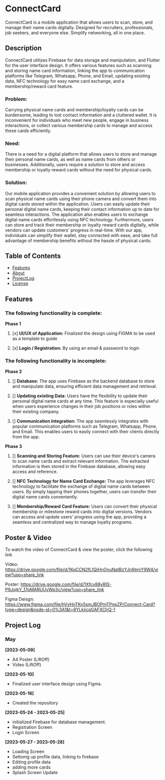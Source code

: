 # ConnectCard

ConnectCard is a mobile application that allows users to scan, store, and manage their name cards digitally. Designed for recruiters, professionals, job seekers, and everyone else. Simplify networking, all in one place.

## Description

ConnectCard utilizes Firebase for data storage and manipulation, and Flutter for the user interface design. It offers various features such as scanning and storing name card information, linking the app to communication platforms like Telegram, Whatsapp, Phone, and Email, updating existing data, NFC technology for easy name card exchange, and a membership/reward card feature.

### Problem:

Carrying physical name cards and membership/loyalty cards can be burdensome, leading to lost contact information and a cluttered wallet. It is inconvenient for individuals who meet new people, engage in business interactions, or collect various membership cards to manage and access these cards efficiently.

### Need:

There is a need for a digital platform that allows users to store and manage their personal name cards, as well as name cards from others or businesses. Additionally, users require a solution to store and access membership or loyalty reward cards without the need for physical cards.

### Solution:

Our mobile application provides a convenient solution by allowing users to scan physical name cards using their phone camera and convert them into digital cards stored within the application. Users can easily update their personal digital name cards, keeping their contact information up to date for seamless interactions. The application also enables users to exchange digital name cards effortlessly using NFC technology. Furthermore, users can store and track their membership or loyalty reward cards digitally, while vendors can update customers' progress in real-time. With our app, individuals can simplify their wallet, stay connected with ease, and take full advantage of membership benefits without the hassle of physical cards.

## Table of Contents

- [Features](#features)
- [About](#Video+Poster)
- [ProjectLog](#projectlog)
- [License](#license)


## Features

### The following functionality is complete:
**Phase 1**

1. [x] **UI/UX of Application:** Finalized the design using FIGMA to be used as a template to guide

2. [x] **Login / Registration:** By using an email & password to login

### The following functionality is incomplete:

**Phase 2**
1. [] **Database:** The app uses Firebase as the backend database to store and manipulate data, ensuring efficient data management and retrieval. 

2. [] **Updating existing Data:** Users have the flexibility to update their personal digital name cards at any time. This feature is especially useful when users experience changes in their job positions or roles within their existing company.

3. [] **Communication Integration:** The app seamlessly integrates with popular communication platforms such as Telegram, Whatsapp, Phone, and Email. This enables users to easily connect with their clients directly from the app.

**Phase 3**
1. [] **Scanning and Storing Feature:** Users can use their device's camera to scan name cards and extract relevant information. The extracted information is then stored in the Firebase database, allowing easy access and reference.

2. [] **NFC Technology for Name Card Exchange:** The app leverages NFC technology to facilitate the exchange of digital name cards between users. By simply tapping their phones together, users can transfer their digital name cards conveniently.

3. [] **Membership/Reward Card Feature:** Users can convert their physical membership or milestone reward cards into digital versions. Vendors can access and update users' progress using the app, providing a seamless and centralized way to manage loyalty programs.

## Poster & Video

To watch the video of ConnectCard & view the poster, click the following link

Video: https://drive.google.com/file/d/1KqCCN2fL1QiHnOnuNatBzYJn6tmiY9W4/view?usp=share_link

Poster: https://drive.google.com/file/d/1Xfcv88yRIS-P9JojkY_17qMARUUyWp3c/view?usp=share_link

Figma Deisgn: https://www.figma.com/file/hVvHnTKv5smJBOPmTPnpZP/Connect-Card?type=design&node-id=0%3A1&t=8YLkiicqGAFXCIrQ-1

## Project Log

### May
**[2023-05-09]** 
- A4 Poster (LiftOff)
- Video (LiftOff)

**[2023-05-10]** 
- Finalized user interface design using Figma.

**[2023-05-16]** 
- Created the repository

**[2023-05-24 - 2023-05-25]** 
- initialized Firebase for database management.
- Registration Screen
- Login Screen

**[2023-05-27 - 2023-05-28]** 
- Loading Screen
- Settomg up profile data, linking to firebase
- Editing profile data
- adding more cards
- Splash Screen Update
